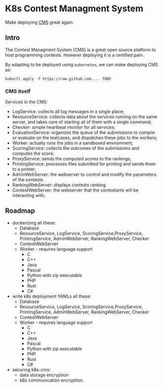 # K8s Contest Managment System
Make deploying [CMS](https://github.com/cms-dev/cms) great again.

## Intro
The Contest Managment System (CMS) is a great open source platform to host programming contests. 
However deploying it is a certified pain. 

By adapting to be deployed using `kubernetes`, we can make deploying CMS as:
```
kubectl apply -f https://raw.github.com.... TODO
```

### CMS itself
Services in the CMS:
- LogService: collects all log messages in a single place;
- ResourceService: collects data about the services running on the same server, and takes care of starting all of them with a single command;
- Checker: simple heartbeat monitor for all services;
- EvaluationService: organizes the queue of the submissions to compile or evaluate on the testcases, and dispatches these jobs to the workers;
- Worker: actually runs the jobs in a sandboxed environment;
- ScoringService: collects the outcomes of the submissions and computes the score;
- ProxyService: sends the computed scores to the rankings;
- PrintingService: processes files submitted for printing and sends them to a printer;
- AdminWebServer: the webserver to control and modify the parameters of the contests.
- RankingWebServer: displays contests ranking.
- ContestWebServer: the webserver that the contestants will be interacting with;


## Roadmap
- dockerizing all these:
    - Database
    - ResourceService, LogService, ScoringService,ProxyService, PrintingService, AdminWebServer, RankingWebServer, Checker
    - ContestWebServer
    - Worker - requires language support
        - C
        - C++
        - Java
        - Pascal
        - Python with zip executable
        - PHP
        - Rust 
        - C# 
- write k8s deployment YAMLs all these:
    - Database
    - ResourceService, LogService, ScoringService,ProxyService, PrintingService,  AdminWebServer, RankingWebServer, Checker
    - ContestWebServer
    - Worker - requires language support
        - C
        - C++
        - Java
        - Pascal
        - Python with zip executable
        - PHP
        - Rust 
        - C# 
- securing k8s-cms:
    - data storage encryption
    - k8s communication encryption.
